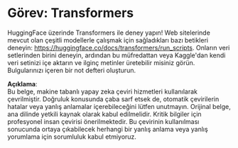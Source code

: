 # Görev: Transformers

HuggingFace üzerinde Transformers ile deney yapın! Web sitelerinde mevcut olan çeşitli modellerle çalışmak için sağladıkları bazı betikleri deneyin: https://huggingface.co/docs/transformers/run_scripts. Onların veri setlerinden birini deneyin, ardından bu müfredattan veya Kaggle'dan kendi veri setinizi içe aktarın ve ilginç metinler üretebilir misiniz görün. Bulgularınızı içeren bir not defteri oluşturun.

**Açıklama**:  
Bu belge, makine tabanlı yapay zeka çeviri hizmetleri kullanılarak çevrilmiştir. Doğruluk konusunda çaba sarf etsek de, otomatik çevirilerin hatalar veya yanlış anlamalar içerebileceğini lütfen unutmayın. Orijinal belge, ana dilinde yetkili kaynak olarak kabul edilmelidir. Kritik bilgiler için profesyonel insan çevirisi önerilmektedir. Bu çevirinin kullanılması sonucunda ortaya çıkabilecek herhangi bir yanlış anlama veya yanlış yorumlama için sorumluluk kabul etmiyoruz.